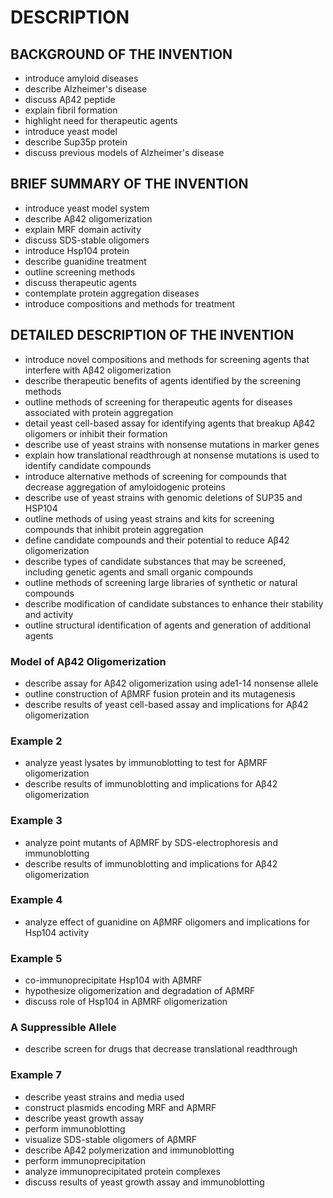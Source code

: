 # DESCRIPTION

## BACKGROUND OF THE INVENTION

- introduce amyloid diseases
- describe Alzheimer's disease
- discuss Aβ42 peptide
- explain fibril formation
- highlight need for therapeutic agents
- introduce yeast model
- describe Sup35p protein
- discuss previous models of Alzheimer's disease

## BRIEF SUMMARY OF THE INVENTION

- introduce yeast model system
- describe Aβ42 oligomerization
- explain MRF domain activity
- discuss SDS-stable oligomers
- introduce Hsp104 protein
- describe guanidine treatment
- outline screening methods
- discuss therapeutic agents
- contemplate protein aggregation diseases
- introduce compositions and methods for treatment

## DETAILED DESCRIPTION OF THE INVENTION

- introduce novel compositions and methods for screening agents that interfere with Aβ42 oligomerization
- describe therapeutic benefits of agents identified by the screening methods
- outline methods of screening for therapeutic agents for diseases associated with protein aggregation
- detail yeast cell-based assay for identifying agents that breakup Aβ42 oligomers or inhibit their formation
- describe use of yeast strains with nonsense mutations in marker genes
- explain how translational readthrough at nonsense mutations is used to identify candidate compounds
- introduce alternative methods of screening for compounds that decrease aggregation of amyloidogenic proteins
- describe use of yeast strains with genomic deletions of SUP35 and HSP104
- outline methods of using yeast strains and kits for screening compounds that inhibit protein aggregation
- define candidate compounds and their potential to reduce Aβ42 oligomerization
- describe types of candidate substances that may be screened, including genetic agents and small organic compounds
- outline methods of screening large libraries of synthetic or natural compounds
- describe modification of candidate substances to enhance their stability and activity
- outline structural identification of agents and generation of additional agents

### Model of Aβ42 Oligomerization

- describe assay for Aβ42 oligomerization using ade1-14 nonsense allele
- outline construction of AβMRF fusion protein and its mutagenesis
- describe results of yeast cell-based assay and implications for Aβ42 oligomerization

### Example 2

- analyze yeast lysates by immunoblotting to test for AβMRF oligomerization
- describe results of immunoblotting and implications for Aβ42 oligomerization

### Example 3

- analyze point mutants of AβMRF by SDS-electrophoresis and immunoblotting
- describe results of immunoblotting and implications for Aβ42 oligomerization

### Example 4

- analyze effect of guanidine on AβMRF oligomers and implications for Hsp104 activity

### Example 5

- co-immunoprecipitate Hsp104 with AβMRF
- hypothesize oligomerization and degradation of AβMRF
- discuss role of Hsp104 in AβMRF oligomerization

### A Suppressible Allele

- describe screen for drugs that decrease translational readthrough

### Example 7

- describe yeast strains and media used
- construct plasmids encoding MRF and AβMRF
- describe yeast growth assay
- perform immunoblotting
- visualize SDS-stable oligomers of AβMRF
- describe Aβ42 polymerization and immunoblotting
- perform immunoprecipitation
- analyze immunoprecipitated protein complexes
- discuss results of yeast growth assay and immunoblotting

